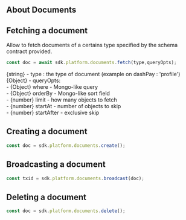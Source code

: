 ## About Documents

## Fetching a document

Allow to fetch documents of a certains type specified by the schema contract provided. 

```js
const doc = await sdk.platform.documents.fetch(type,queryOpts);
```   

{string} - type : the type of document (example on dashPay : 'profile')  
{Object} - queryOpts:   
    - {Object} where - Mongo-like query  
    - {Object} orderBy - Mongo-like sort field  
    - {number} limit - how many objects to fetch  
    - {number} startAt - number of objects to skip  
    - {number} startAfter - exclusive skip  


## Creating a document

```js
const doc = sdk.platform.documents.create();
```   

## Broadcasting a document

```js
const txid = sdk.platform.documents.broadcast(doc);
```   

## Deleting a document

```js
const doc = sdk.platform.documents.delete();
```   

